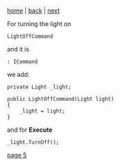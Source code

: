 [home](./page01.md) | [back](./page03.md) | [next](./page03.md)

For turning the light on
```
LightOffCommand
```
and it is
```
: ICommand
```
we add:
```
private Light _light;

public LightOffCommand(Light light)
{
    _light = light;
}
```
and for **Execute**

```
_light.TurnOff();
```


[page 5](./page05.md)

